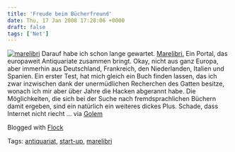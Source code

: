 ```yaml
---
title: 'Freude beim Bücherfreund'
date: Thu, 17 Jan 2008 17:28:06 +0000
draft: false
tags: ['Net']
---
```


[![marelibri](http://farm3.static.flickr.com/2067/2199261721_491e3af2b0_o.gif)](http://www.flickr.com/photos/troubalex/2199261721/ "marelibri von troubalex bei Flickr") Darauf habe ich schon lange gewartet. [Marelibri.](http://www.marelibri.com) Ein Portal, das europaweit Antiquariate zusammen bringt. Okay, nicht aus ganz Europa, aber immerhin aus Deutschland, Frankreich, den Niederlanden, Italien und Spanien. Ein erster Test, hat mich gleich ein Buch finden lassen, das ich zwar inzwischen dank der unermüdlichen Recherchen des Gatten besitze, wonach ich mir aber über Jahre die Hacken abgerannt habe. Die Möglichkeiten, die sich bei der Suche nach fremdsprachlichen Büchern damit ergeben, sind ein natürlich ein weiteres dickes Plus. Schade, dass Internet nicht riecht ... via [Golem](http://www.golem.de/0801/57054.html)

Blogged with [Flock](http://www.flock.com/blogged-with-flock "Flock")

Tags: [antiquariat](http://technorati.com/tag/antiquariat), [start-up](http://technorati.com/tag/start-up), [marelibri](http://technorati.com/tag/%20%20marelibri)